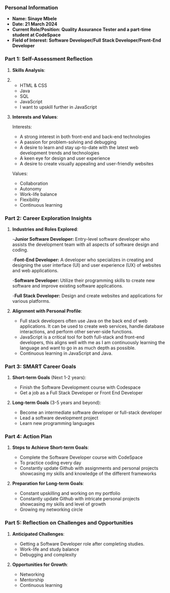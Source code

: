 ### Personal Information

- **Name: Sinaye Mbele**
- **Date: 21 March 2024**
- **Current Role/Position: Quality Assurance Tester and a part-time student at CodeSpace**
- **Field of Interest: Software Developer/Full Stack Developer/Front-End Developer**
### Part 1: Self-Assessment Reflection

1. **Skills Analysis**:
2. 
    - HTML & CSS
    - Java
    - SQL
    - JavaScript
    - I want to upskill further in JavaScript
      
3. **Interests and Values**:
   
    Interests:
    - A strong interest in both front-end and back-end technologies
    - A passion for problem-solving and debugging
    - A desire to learn and stay up-to-date with the latest web development trends and technologies
    - A keen eye for design and user experience
    - A desire to create visually appealing and user-friendly websites
      
    Values:
    - Collaboration
    - Autonomy
    - Work-life balance
    - Flexibility
    - Continuous learning

### Part 2: Career Exploration Insights

1. **Industries and Roles Explored**:

   -**Junior Software Developer:** Entry-level software developer who assists the development team with all aspects of software design and coding.
   
   -**Font-End Developer:** A developer who specializes in creating and designing the user interface (UI) and user experience (UX) of websites and web applications.
   
   -**Software Developer:** Utilize their programming skills to create new software and improve existing software applications.
   
   -**Full Stack Developer:** Design and create websites and applications for various platforms.
   
3. **Alignment with Personal Profile**:
    
    - Full stack developers often use Java on the back end of web applications. It can be used to create web services, handle database interactions, and perform other server-side            functions.
    - JavaScript is a critical tool for both full-stack and front-end developers, this aligns well with me as I am continuously learning the language and want to go in as much depth         as possible.
    - Continuous learning in JavaScript and Java.

### Part 3: SMART Career Goals

1. **Short-term Goals** (Next 1-2 years):
    
    - Finish the Software Development course with Codespace
    - Get a job as a Full Stack Developer or Front End Developer
      
2. **Long-term Goals** (3-5 years and beyond):
    
    - Become an intermediate software developer or full-stack developer
    - Lead a software development project
    - Learn new programming languages

### Part 4: Action Plan

1. **Steps to Achieve Short-term Goals**:
    
    - Complete the Software Developer course with CodeSpace 
    - To practice coding every day
    - Constantly update Github with assignments and personal projects showcasing my skills and knowledge of the different frameworks 

2. **Preparation for Long-term Goals**:
    
    - Constant upskilling and working on my portfolio
    - Constantly update Github with intricate personal projects showcasing my skills and level of growth
    - Growing my networking circle

### Part 5: Reflection on Challenges and Opportunities

1. **Anticipated Challenges**:
    
    - Getting a Software Developer role after completing studies.
    - Work-life and study balance
    - Debugging and complexity
      
2. **Opportunities for Growth**:
    
    - Networking
    - Mentorship
    - Continuous learning
